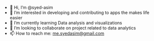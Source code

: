 - 👋 Hi, I’m @syed-asim
- 👀 I’m interested in developing and contributing to apps the makes life easier
- 🌱 I’m currently learning Data analysis and visualizations
- 💞️ I’m looking to collaborate on project related to data analytics
- 📫 How to reach me: me.syedasim@gmail.com

<!---
syed-asim/syed-asim is a ✨ special ✨ repository because its `README.md` (this file) appears on your GitHub profile.
You can click the Preview link to take a look at your changes.
--->

